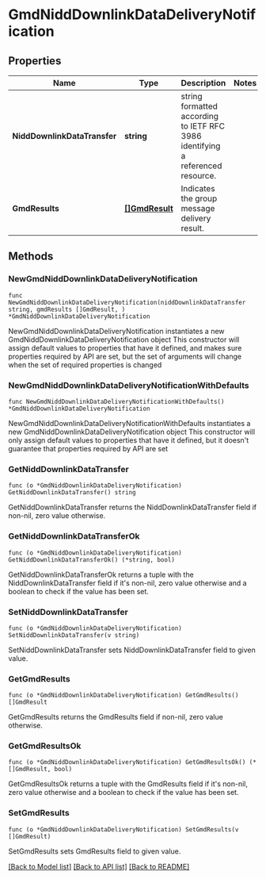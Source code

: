 # GmdNiddDownlinkDataDeliveryNotification

## Properties

Name | Type | Description | Notes
------------ | ------------- | ------------- | -------------
**NiddDownlinkDataTransfer** | **string** | string formatted according to IETF RFC 3986 identifying a referenced resource. | 
**GmdResults** | [**[]GmdResult**](GmdResult.md) | Indicates the group message delivery result. | 

## Methods

### NewGmdNiddDownlinkDataDeliveryNotification

`func NewGmdNiddDownlinkDataDeliveryNotification(niddDownlinkDataTransfer string, gmdResults []GmdResult, ) *GmdNiddDownlinkDataDeliveryNotification`

NewGmdNiddDownlinkDataDeliveryNotification instantiates a new GmdNiddDownlinkDataDeliveryNotification object
This constructor will assign default values to properties that have it defined,
and makes sure properties required by API are set, but the set of arguments
will change when the set of required properties is changed

### NewGmdNiddDownlinkDataDeliveryNotificationWithDefaults

`func NewGmdNiddDownlinkDataDeliveryNotificationWithDefaults() *GmdNiddDownlinkDataDeliveryNotification`

NewGmdNiddDownlinkDataDeliveryNotificationWithDefaults instantiates a new GmdNiddDownlinkDataDeliveryNotification object
This constructor will only assign default values to properties that have it defined,
but it doesn't guarantee that properties required by API are set

### GetNiddDownlinkDataTransfer

`func (o *GmdNiddDownlinkDataDeliveryNotification) GetNiddDownlinkDataTransfer() string`

GetNiddDownlinkDataTransfer returns the NiddDownlinkDataTransfer field if non-nil, zero value otherwise.

### GetNiddDownlinkDataTransferOk

`func (o *GmdNiddDownlinkDataDeliveryNotification) GetNiddDownlinkDataTransferOk() (*string, bool)`

GetNiddDownlinkDataTransferOk returns a tuple with the NiddDownlinkDataTransfer field if it's non-nil, zero value otherwise
and a boolean to check if the value has been set.

### SetNiddDownlinkDataTransfer

`func (o *GmdNiddDownlinkDataDeliveryNotification) SetNiddDownlinkDataTransfer(v string)`

SetNiddDownlinkDataTransfer sets NiddDownlinkDataTransfer field to given value.


### GetGmdResults

`func (o *GmdNiddDownlinkDataDeliveryNotification) GetGmdResults() []GmdResult`

GetGmdResults returns the GmdResults field if non-nil, zero value otherwise.

### GetGmdResultsOk

`func (o *GmdNiddDownlinkDataDeliveryNotification) GetGmdResultsOk() (*[]GmdResult, bool)`

GetGmdResultsOk returns a tuple with the GmdResults field if it's non-nil, zero value otherwise
and a boolean to check if the value has been set.

### SetGmdResults

`func (o *GmdNiddDownlinkDataDeliveryNotification) SetGmdResults(v []GmdResult)`

SetGmdResults sets GmdResults field to given value.



[[Back to Model list]](../README.md#documentation-for-models) [[Back to API list]](../README.md#documentation-for-api-endpoints) [[Back to README]](../README.md)


